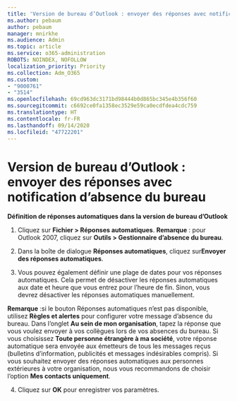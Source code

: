```yaml
---
title: 'Version de bureau d’Outlook : envoyer des réponses avec notification d’absence du bureau'
ms.author: pebaum
author: pebaum
manager: mnirkhe
ms.audience: Admin
ms.topic: article
ms.service: o365-administration
ROBOTS: NOINDEX, NOFOLLOW
localization_priority: Priority
ms.collection: Adm_O365
ms.custom:
- "9000761"
- "3514"
ms.openlocfilehash: 69cd963dc3171bd98444b0d865bc345e4b356f60
ms.sourcegitcommit: c6692ce0fa1358ec3529e59ca0ecdfdea4cdc759
ms.translationtype: HT
ms.contentlocale: fr-FR
ms.lasthandoff: 09/14/2020
ms.locfileid: "47722201"
---
```

# <a name="outlook-desktop-send-out-of-office-replies"></a>Version de bureau d’Outlook : envoyer des réponses avec notification d’absence du bureau

**Définition de réponses automatiques dans la version de bureau d’Outlook**

1. Cliquez sur **Fichier > Réponses automatiques**. **Remarque** : pour Outlook 2007, cliquez sur **Outils > Gestionnaire d’absence du bureau**.

2. Dans la boîte de dialogue **Réponses automatiques**, cliquez sur**Envoyer des réponses automatiques**.

3. Vous pouvez également définir une plage de dates pour vos réponses automatiques. Cela permet de désactiver les réponses automatiques aux date et heure que vous entrez pour l’heure de fin. Sinon, vous devrez désactiver les réponses automatiques manuellement.

**Remarque** :si le bouton Réponses automatiques n’est pas disponible, utilisez **Règles et alertes** pour configurer votre message d’absence du bureau. Dans l’onglet **Au sein de mon organisation**, tapez la réponse que vous voulez envoyer à vos collègues lors de vos absences du bureau. Si vous choisissez **Toute personne étrangère à ma société**, votre réponse automatique sera envoyée aux émetteurs de tous les messages reçus (bulletins d’information, publicités et messages indésirables compris). Si vous souhaitez envoyer des réponses automatiques aux personnes extérieures à votre organisation, nous vous recommandons de choisir l’option **Mes contacts uniquement**.

4. Cliquez sur **OK** pour enregistrer vos paramètres.
